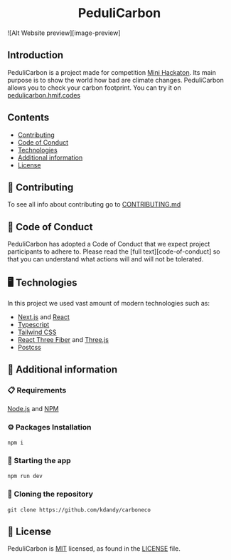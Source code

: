 <div align="center">
  <h1><b>PeduliCarbon</b></h1>
</div>
![Alt Website preview][image-preview]

## Introduction 
PeduliCarbon is a project made for competition [Mini Hackaton][mini-hackaton]. Its main purpose is to show the world how bad are climate changes. PeduliCarbon allows you to check your carbon footprint. You can try it on [pedulicarbon.hmif.codes][pedulicarbon-link]

## Contents

- [Contributing](#-contributing)
- [Code of Conduct](#-code-of-conduct)
- [Technologies](#-technologies)
- [Additional information](#-additional-information)
- [License](#-license)

## 👏 Contributing 

To see all info about contributing go to [CONTRIBUTING.md][contributing]

## 💖 Code of Conduct          

PeduliCarbon has adopted a Code of Conduct that we expect project participants to adhere to. Please read the [full text][code-of-conduct] so that you can understand what actions will and will not be tolerated.

## 🖥️ Technologies

In this project we used vast amount of modern technologies such as:

- [Next.js][nextjs] and [React][react]
- [Typescript][typescript]
- [Tailwind CSS][tailwind]
- [React Three Fiber][react-three-fiber] and [Three.js][threejs]
- [Postcss][postcss]

## 📖 Additional information

### 📋 Requirements

[Node.js][node] and [NPM][npm]

### ⚙️ Packages Installation

```shell
npm i
```

### 🚀 Starting the app 

```shell
npm run dev
```

### 🔗 Cloning the repository

```shell
git clone https://github.com/kdandy/carboneco
```

## 📄 License 

PeduliCarbon is [MIT][mit] licensed, as found in the [LICENSE][license] file.


[mit]: https://opensource.org/license/mit/
[license]: https://github.com/kdandy/pedulicarbon/blob/master/LICENSE
[node]: https://nodejs.org/en
[npm]: https://www.npmjs.com/
[postcss]: https://postcss.org/
[react-three-fiber]: https://docs.pmnd.rs/react-three-fiber/getting-started/introduction
[contributing]: https://github.com/janekskr/pedulicarbon/blob/master/CONTRIBUTING.md
[mini-hackaton]: https://nowaakademia.org/mini-hackathon/mini-hackathon-edycja-iii/
[image-preview]: https://github.com/kdandy/pedulicarbon/blob/master/public/preview.png
[pedulicarbon-link]: https://pedulicarbon.hmif.codes
[nextjs]: https://nextjs.org/
[react]: https://react.dev/
[typescript]: https://www.typescriptlang.org/
[tailwind]: https://tailwindcss.com
[threejs]: https://threejs.org/
